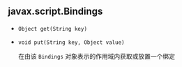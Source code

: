 ## javax.script.Bindings

* `Object get(String key)`

* `void put(String key, Object value)`

  在由该 `Bindings` 对象表示的作用域内获取或放置一个绑定